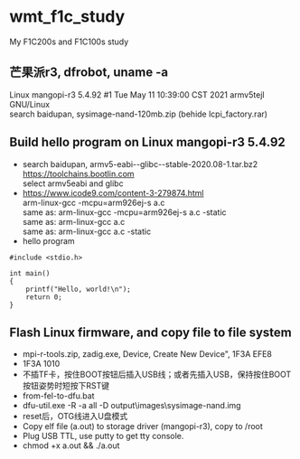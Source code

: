 # wmt_f1c_study  
My F1C200s and F1C100s study  

## 芒果派r3, dfrobot, uname -a  
Linux mangopi-r3 5.4.92 #1 Tue May 11 10:39:00 CST 2021 armv5tejl GNU/Linux  
search baidupan, sysimage-nand-120mb.zip (behide lcpi_factory.rar)  

## Build hello program on Linux mangopi-r3 5.4.92  
* search baidupan, armv5-eabi--glibc--stable-2020.08-1.tar.bz2  
https://toolchains.bootlin.com  
select armv5eabi and glibc  
* https://www.icode9.com/content-3-279874.html  
arm-linux-gcc -mcpu=arm926ej-s a.c  
same as: arm-linux-gcc -mcpu=arm926ej-s a.c -static  
same as: arm-linux-gcc a.c  
same as: arm-linux-gcc a.c -static  
* hello program  
```
#include <stdio.h>

int main()
{
	printf("Hello, world!\n");
	return 0;
}
```

## Flash Linux firmware, and copy file to file system  
* mpi-r-tools.zip, zadig.exe, Device, Create New Device", 1F3A EFE8  
* 1F3A 1010  
* 不插TF卡，按住BOOT按钮后插入USB线；或者先插入USB，保持按住BOOT按钮姿势时短按下RST键  
* from-fel-to-dfu.bat  
* dfu-util.exe -R -a all -D output\images\sysimage-nand.img  
* reset后，OTG线进入U盘模式  
* Copy elf file (a.out) to storage driver (mangopi-r3), copy to /root  
* Plug USB TTL, use putty to get tty console.   
* chmod +x a.out && ./a.out  

